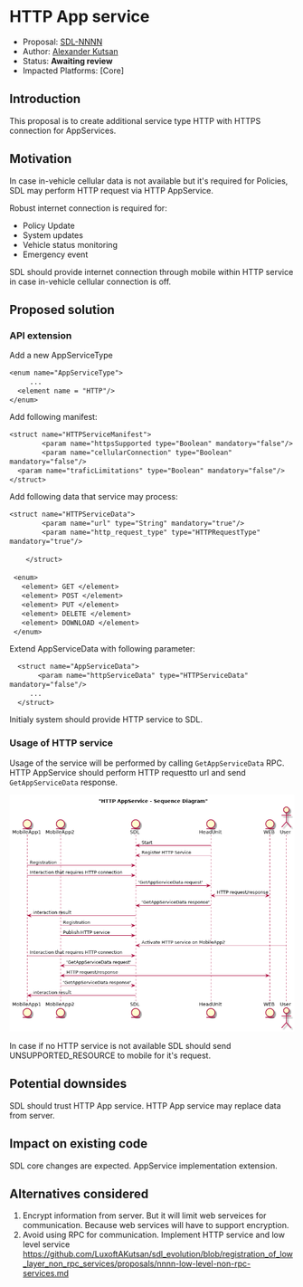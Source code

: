 # HTTP App service 

* Proposal: [SDL-NNNN](nnnn-http-app-service.md)
* Author: [Alexander Kutsan](https://github.com/LuxoftAKutsan)
* Status: **Awaiting review**
* Impacted Platforms: [Core]

## Introduction

This proposal is to create additional service type HTTP with HTTPS connection for AppServices. 

## Motivation

In case in-vehicle cellular data is not available but it's required for Policies, SDL may perform HTTP request via HTTP AppService. 

Robust internet connection is required for:
 - Policy Update
 - System updates
 - Vehicle status monitoring
 - Emergency event 

SDL should provide internet connection through mobile within HTTP service in case in-vehicle cellular connection is off.

## Proposed solution

### API extension
Add a new AppServiceType 

```
<enum name="AppServiceType">
	 ...
  <element name = "HTTP"/>
</enum>
```

Add following manifest:

```
<struct name="HTTPServiceManifest">
		<param name="httpsSupported type="Boolean" mandatory="false"/>
		<param name="cellularConnection" type="Boolean" mandatory="false"/>
  <param name="traficLimitations" type="Boolean" mandatory="false"/>
</struct>
```

Add following data that service may process:

```
<struct name="HTTPServiceData">
		<param name="url" type="String" mandatory="true"/>
		<param name="http_request_type" type="HTTPRequestType" mandatory="true"/>
		
	</struct>
 
 <enum>
   <element> GET </element>
   <element> POST </element>
   <element> PUT </element>
   <element> DELETE </element>
   <element> DOWNLOAD </element>
 </enum>
 ```
 
 Extend AppServiceData with following parameter: 
 
 ```
   <struct name="AppServiceData">
     	<param name="httpServiceData" type="HTTPServiceData" mandatory="false"/>
      ...
   </struct>
 ```

Initialy system should provide HTTP service to SDL. 

### Usage of HTTP service

Usage of the service will be performed by calling  `GetAppServiceData` RPC. 
HTTP AppService should perform HTTP requestto url and send `GetAppServiceData` response.

![Sequence of using HTTP App service by SDL](../assets/proposals/nnnn-http-app-service/http_service_sequence.png)

In case if no HTTP service is not available SDL should send UNSUPPORTED_RESOURCE to mobile for it's request. 

## Potential downsides
SDL should trust HTTP App service. HTTP App service may replace data from server.
 
## Impact on existing code
SDL core changes are expected. AppService implementation extension.
 
## Alternatives considered
 1. Encrypt information from server. But it will limit web serveices for communication. Because web services will have to support encryption.
 2. Avoid using RPC for communication. Implement HTTP service and low level service https://github.com/LuxoftAKutsan/sdl_evolution/blob/registration_of_low_layer_non_rpc_services/proposals/nnnn-low-level-non-rpc-services.md
 
